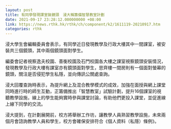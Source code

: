 ```yaml
---
layout: post
title: 有同學發現課室裝鏡頭　浸大稱籌備智慧教室計劃
date: 2021-09-17 23:28:12.000000000 +08:00
link: https://news.rthk.hk/rthk/ch/component/k2/1611119-20210917.htm
categories: rthk
---
```


浸大學生會編輯委員會表示，有同學近日發現教學及行政大樓其中一間課室，被安裝共三個鏡頭，其中兩個鏡頭面對學生。

編委會記者視察逸夫校園、善衡校園及石門校園各大樓之課室視察鏡頭安裝情況，發現教學及行政大樓有課室亦有鏡頭面對學生，思齊樓一間房則有一個面對螢幕的鏡頭，關注是否侵犯學生私隱，並向傳訊公關處查詢。

浸大回覆查詢時表示，為提升網上及混合教學模式的成效，加強在面授與網上課堂同時進行時的師生互動，正籌備推出「智慧教室」試驗計劃，提升16個課室的視聽教學設施，線上的學生能夠實時參與課堂討論，有助他們更投入課堂，並促進線上線下同學的交流。

浸大提到，在計劃展開前，校方將舉辦工作坊，讓教學人員熟習教學設施，未來兩個月會諮詢教學人員和學生，校方會確保安排符合《個人資料（私隱）條例》。
